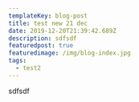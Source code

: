 ```yaml
---
templateKey: blog-post
title: test new 21 dec
date: 2019-12-20T21:39:42.689Z
description: sdfsdf
featuredpost: true
featuredimage: /img/blog-index.jpg
tags:
  - test2
---
```

sdfsdf
